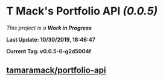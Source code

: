 # T Mack's Portfolio API *(0.0.5)*
*This project is a **Work in Progress***

**Last Update: 10/30/2019, 18:46:47**

**Current Tag: v0.0.5-0-g2d5004f**

## [tamaramack/portfolio-api](https://github.com/tamaramack/portfolio-api)
